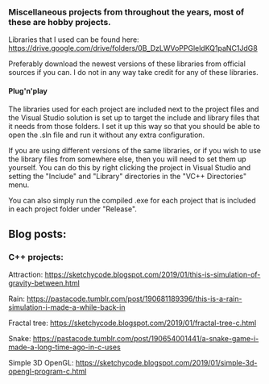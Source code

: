 ### Miscellaneous projects from throughout the years, most of these are hobby projects.

Libraries that I used can be found here:
https://drive.google.com/drive/folders/0B_DzLWVoPPGleldKQ1paNC1JdG8

Preferably download the newest versions of these libraries from official sources if you can. I do not in any way take credit for any of these libraries.

#### Plug'n'play

The libraries used for each project are included next to the project files and the Visual Studio solution is set up to target the include and library files that it needs from those folders. I set it up this way so that you should be able to open the .sln file and run it without any extra configuration.

If you are using different versions of the same libraries, or if you wish to use the library files from somewhere else, then you will need to set them up yourself. You can do this by right clicking the project in Visual Studio and setting the "Include" and "Library" directories in the "VC++ Directories" menu.

You can also simply run the compiled .exe for each project that is included in each project folder under "Release".

## Blog posts:

### C++ projects:

Attraction: https://sketchycode.blogspot.com/2019/01/this-is-simulation-of-gravity-between.html

Rain: https://pastacode.tumblr.com/post/190681189396/this-is-a-rain-simulation-i-made-a-while-back-in

Fractal tree: https://sketchycode.blogspot.com/2019/01/fractal-tree-c.html

Snake: https://pastacode.tumblr.com/post/190654001441/a-snake-game-i-made-a-long-time-ago-in-c-uses

Simple 3D OpenGL: https://sketchycode.blogspot.com/2019/01/simple-3d-opengl-program-c.html


